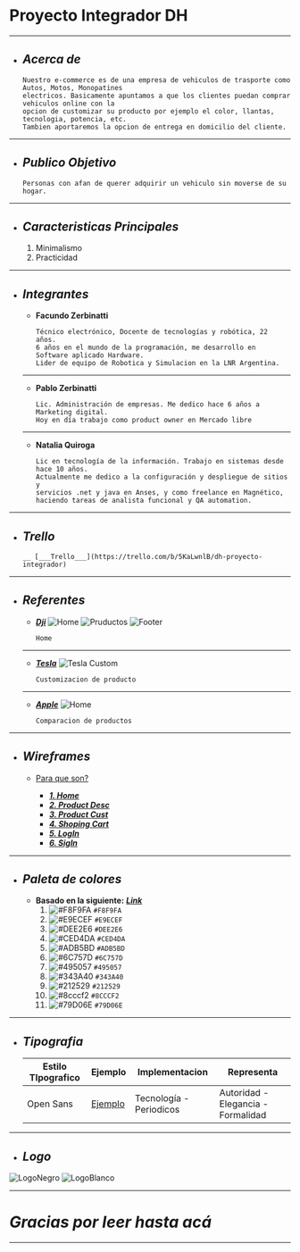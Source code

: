 # Proyecto Integrador DH
___

+ ## ___Acerca de___
    ```
    Nuestro e-commerce es de una empresa de vehiculos de trasporte como Autos, Motos, Monopatines
    electricos. Basicamente apuntamos a que los clientes puedan comprar vehiculos online con la
    opcion de customizar su producto por ejemplo el color, llantas, tecnologia, potencia, etc. 
    Tambien aportaremos la opcion de entrega en domicilio del cliente.
___

+ ## ___Publico Objetivo___
    ```
    Personas con afan de querer adquirir un vehiculo sin moverse de su hogar.
___

+ ## ___Caracteristicas Principales___
    1. Minimalismo
    2. Practicidad
___

+ ## ___Integrantes___

    - __Facundo Zerbinatti__

        ```
        Técnico electrónico, Docente de tecnologías y robótica, 22 años.
        6 años en el mundo de la programación, me desarrollo en Software aplicado Hardware.
        Lider de equipo de Robotica y Simulacion en la LNR Argentina.
    ___

    - __Pablo Zerbinatti__

        ```
        Lic. Administración de empresas. Me dedico hace 6 años a Marketing digital.
        Hoy en día trabajo como product owner en Mercado libre
    ___

    - __Natalia Quiroga__

        ```
       Lic en tecnología de la información. Trabajo en sistemas desde hace 10 años.
       Actualmente me dedico a la configuración y despliegue de sitios y 
       servicios .net y java en Anses, y como freelance en Magnético,
       haciendo tareas de analista funcional y QA automation.
___
+ ## ___Trello___
      __ [___Trello___](https://trello.com/b/5KaLwnlB/dh-proyecto-integrador)
___

+ ## ___Referentes___
    - [___Dji___](https://www.dji.com/)
        ![Home](https://trello-attachments.s3.amazonaws.com/5fc94173fd4329519507e55a/5fc944ae2e3d1f3927390961/14886357dc8044e237e6b4ad15408c3e/image.png)
        ![Pruductos](https://trello-attachments.s3.amazonaws.com/5fc94173fd4329519507e55a/5fc944ae2e3d1f3927390961/faec1f94d4ea497dc67a1b8cdc1798ef/image.png)
        ![Footer](https://trello-attachments.s3.amazonaws.com/5fc94173fd4329519507e55a/5fc944ae2e3d1f3927390961/97e859e409b711abde7814c88d738764/image.png)
        ```
        Home
    ___
        
    - [___Tesla___](https://www.tesla.com/models/design#paint)
        ![Tesla Custom](https://trello-attachments.s3.amazonaws.com/5fc94173fd4329519507e55a/5fc944ae2e3d1f3927390961/dfe3dc9fd295c4e99b3574aa88123c71/image.png)
        ```
        Customizacion de producto
    ___
        
    - [___Apple___](https://www.apple.com/la/ipad/)
        ![Home](https://trello-attachments.s3.amazonaws.com/5fc94173fd4329519507e55a/5fc944ae2e3d1f3927390961/a944834661657d8bc46171d168edce88/image.png)
        ```
        Comparacion de productos
    
___  

+ ## ___Wireframes___
    - [Para que son?](https://www.lucidchart.com/pages/es/que-es-un-wireframe-para-un-sitio-web#section_1)
        
        - [___1. Home___](https://trello-attachments.s3.amazonaws.com/5fc94173fd4329519507e55a/5fc94192d037d00c999e1729/17e7be93bf676b3e835124d240924f52/1-Homepage.png)
        - [___2. Product Desc___](https://trello-attachments.s3.amazonaws.com/5fc94173fd4329519507e55a/5fc94195d1b9af1a080331ce/54d8b504b62d0521b616984422875396/2-Producto.png)
        - [___3. Product Cust___](https://trello-attachments.s3.amazonaws.com/5fc94173fd4329519507e55a/5fc94195d1b9af1a080331ce/7deed9a55d4fc32656261fbda7128155/3-Producto-personalizacion.png)
        - [___4. Shoping Cart___](https://trello-attachments.s3.amazonaws.com/5fc94173fd4329519507e55a/5fc94325af411f1a44b17fbe/c3a05803eb61b624176c2679491e23a0/4-Carrito.png)
        - [___5. LogIn___](https://trello-attachments.s3.amazonaws.com/5fc94173fd4329519507e55a/5fc944798d1b4e676a68857a/99ac76b258654d2036f61d0267b7c8c3/5-Log-in.png)
        - [___6. SigIn___](https://trello-attachments.s3.amazonaws.com/5fc94173fd4329519507e55a/5fc9445448dbe788e08e1f5c/6dc184b4666b176de3baab7c27a6e979/6-Crear-cuenta.png)
___     

+ ## ___Paleta de colores___
    - __Basado en la siguiente:__ [___Link___](https://coolors.co/e63946-f1faee-a8dadc-457b9d-1d3557)
        1. ![#F8F9FA](https://via.placeholder.com/15/F8F9FA/000000?text=+) `#F8F9FA`
        2. ![#E9ECEF](https://via.placeholder.com/15/E9ECEF/000000?text=+) `#E9ECEF`
        3. ![#DEE2E6](https://via.placeholder.com/15/DEE2E6/000000?text=+) `#DEE2E6`
        4. ![#CED4DA](https://via.placeholder.com/15/CED4DA/000000?text=+) `#CED4DA`
        5. ![#ADB5BD](https://via.placeholder.com/15/ADB5BD/000000?text=+) `#ADB5BD`
        6. ![#6C757D](https://via.placeholder.com/15/6C757D/000000?text=+) `#6C757D`
        7. ![#495057](https://via.placeholder.com/15/495057/000000?text=+) `#495057`
        8. ![#343A40](https://via.placeholder.com/15/343A40/000000?text=+) `#343A40`
        9. ![#212529](https://via.placeholder.com/15/212529/000000?text=+) `#212529`
        10. ![#8cccf2](https://via.placeholder.com/15/8CCCF2/000000?text=+) `#8CCCF2`
        11. ![#79D06E](https://via.placeholder.com/15/79D06E/000000?text=+) `#79D06E`

___

+ ## ___Tipografia___
    | Estilo TIpografico | Ejemplo | Implementacion | Representa |
    | ------------- | ------------- | ------------- | ------------- |
    | Open Sans | [Ejemplo](https://upload.wikimedia.org/wikipedia/commons/thumb/0/0c/Open_Sans_sample.svg/220px-Open_Sans_sample.svg.png) | Tecnología - Periodicos  | Autoridad - Elegancia - Formalidad |
___

+ ## ___Logo___

![LogoNegro](https://trello-attachments.s3.amazonaws.com/5fc94173fd4329519507e55a/5fc944ae2e3d1f3927390961/6b22d21e3e3244acf8397231e253ae71/fd76d9df-eaca-4ca7-a113-92651c08a0a2_200x200.png)
![LogoBlanco](https://trello-attachments.s3.amazonaws.com/5fc94173fd4329519507e55a/5fc944ae2e3d1f3927390961/b45f6780d7602e946c3323bdac77c2e9/0b98896b-322c-4ee0-94d2-5e1949ca6628_200x200.png)
___

# ***Gracias por leer hasta acá***
___
